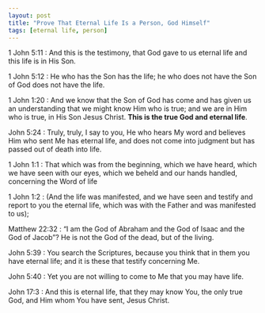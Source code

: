 ```yaml
---
layout: post
title: "Prove That Eternal Life Is a Person, God Himself"
tags: [eternal life, person]
---
```


1 John 5:11
: And this is the testimony, that God gave to us eternal life and this life is in His Son.

1 John 5:12
: He who has the Son has the life; he who does not have the Son of God does not have the life.

1 John 1:20
: And we know that the Son of God has come and has given us an understanding that we might know Him who is true; and we are in Him who is true, in His Son Jesus Christ. **This is the true God and eternal life**.

John 5:24
: Truly, truly, I say to you, He who hears My word and believes Him who sent Me has eternal life, and does not come into judgment but has passed out of death into life.

1 John 1:1
: That which was from the beginning, which we have heard, which we have seen with our eyes, which we beheld and our hands handled, concerning the Word of life

1 John 1:2
: (And the life was manifested, and we have seen and testify and report to you the eternal life, which was with the Father and was manifested to us);

Matthew 22:32
: “I am the God of Abraham and the God of Isaac and the God of Jacob”? He is not the God of the dead, but of the living.

John 5:39
: You search the Scriptures, because you think that in them you have eternal life; and it is these that testify concerning Me.

John 5:40
: Yet you are not willing to come to Me that you may have life.

John 17:3
: And this is eternal life, that they may know You, the only true God, and Him whom You have sent, Jesus Christ.
